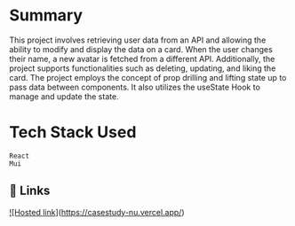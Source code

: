# Summary

This project involves retrieving user data from an API and allowing the ability to modify and display the data on a card. When the user changes their name, a new avatar is fetched from a different API. Additionally, the project supports functionalities such as deleting, updating, and liking the card.
The project employs the concept of prop drilling and lifting state up to pass data between components. It also utilizes the useState Hook to manage and update the state.
# Tech Stack Used


    React
    Mui

    
## 🔗 Links
[![Hosted link]](https://casestudy-nu.vercel.app/)(https://casestudy-nu.vercel.app/)